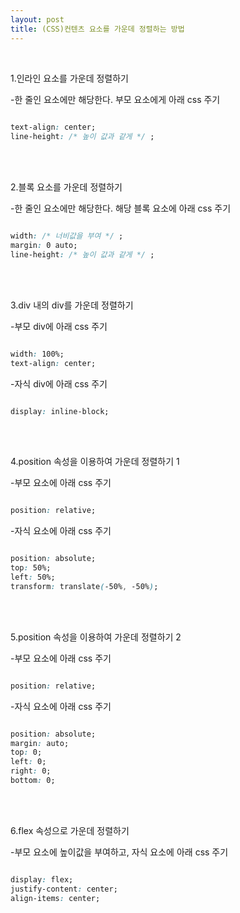 ```yaml
---
layout: post
title: (CSS)컨텐츠 요소를 가운데 정렬하는 방법
---
```


<br>

1.인라인 요소를 가운데 정렬하기


-한 줄인 요소에만 해당한다.  부모 요소에게 아래 css 주기
 
``` css
 
text-align: center;
line-height: /* 높이 값과 같게 */ ;

```

<br>
<br>

2.블록 요소를 가운데 정렬하기


-한 줄인 요소에만 해당한다. 해당 블록 요소에 아래 css 주기

``` css

width: /* 너비값을 부여 */ ;
margin: 0 auto;
line-height: /* 높이 값과 같게 */ ;

```

<br>
<br>

3.div 내의 div를 가운데 정렬하기


-부모 div에 아래 css 주기

``` css

width: 100%;
text-align: center;

```

-자식 div에 아래 css 주기

``` css

display: inline-block;

```

<br>
<br>

4.position 속성을 이용하여 가운데 정렬하기 1


-부모 요소에 아래 css 주기

``` css

position: relative;

```

-자식 요소에 아래 css 주기

``` css

position: absolute;
top: 50%;
left: 50%;
transform: translate(-50%, -50%);

```

<br>
<br>

5.position 속성을 이용하여 가운데 정렬하기 2


-부모 요소에 아래 css 주기

``` css

position: relative;

```

-자식 요소에 아래 css 주기

``` css

position: absolute;
margin: auto;
top: 0;
left: 0;
right: 0;
bottom: 0;

```

<br>
<br>

6.flex 속성으로 가운데 정렬하기


-부모 요소에 높이값을 부여하고, 자식 요소에 아래 css 주기

``` css

display: flex;
justify-content: center;
align-items: center;

```

<br>
